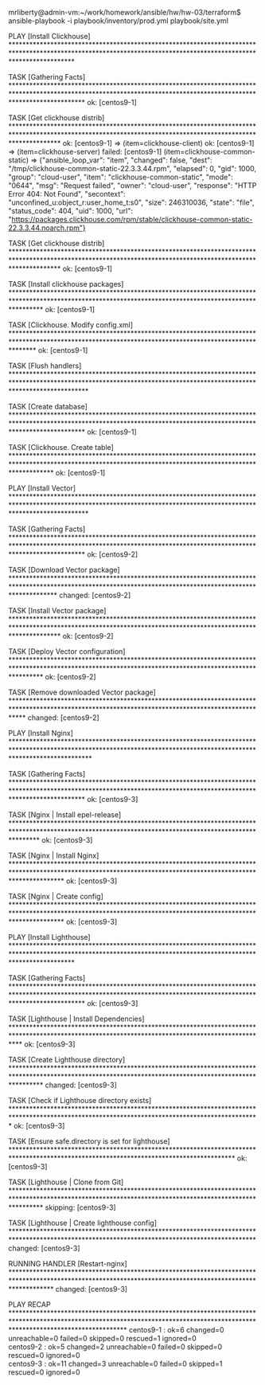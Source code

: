 mrliberty@admin-vm:~/work/homework/ansible/hw/hw-03/terraform$ ansible-playbook -i playbook/inventory/prod.yml playbook/site.yml

PLAY [Install Clickhouse] *****************************************************************************************************************************************************************

TASK [Gathering Facts] ********************************************************************************************************************************************************************
ok: [centos9-1]

TASK [Get clickhouse distrib] *************************************************************************************************************************************************************
ok: [centos9-1] => (item=clickhouse-client)
ok: [centos9-1] => (item=clickhouse-server)
failed: [centos9-1] (item=clickhouse-common-static) => {"ansible_loop_var": "item", "changed": false, "dest": "/tmp/clickhouse-common-static-22.3.3.44.rpm", "elapsed": 0, "gid": 1000, "group": "cloud-user", "item": "clickhouse-common-static", "mode": "0644", "msg": "Request failed", "owner": "cloud-user", "response": "HTTP Error 404: Not Found", "secontext": "unconfined_u:object_r:user_home_t:s0", "size": 246310036, "state": "file", "status_code": 404, "uid": 1000, "url": "https://packages.clickhouse.com/rpm/stable/clickhouse-common-static-22.3.3.44.noarch.rpm"}

TASK [Get clickhouse distrib] *************************************************************************************************************************************************************
ok: [centos9-1]

TASK [Install clickhouse packages] ********************************************************************************************************************************************************
ok: [centos9-1]

TASK [Clickhouse. Modify config.xml] ******************************************************************************************************************************************************
ok: [centos9-1]

TASK [Flush handlers] *********************************************************************************************************************************************************************

TASK [Create database] ********************************************************************************************************************************************************************
ok: [centos9-1]

TASK [Clickhouse. Create table] ***********************************************************************************************************************************************************
ok: [centos9-1]

PLAY [Install Vector] *********************************************************************************************************************************************************************

TASK [Gathering Facts] ********************************************************************************************************************************************************************
ok: [centos9-2]

TASK [Download Vector package] ************************************************************************************************************************************************************
changed: [centos9-2]

TASK [Install Vector package] *************************************************************************************************************************************************************
ok: [centos9-2]

TASK [Deploy Vector configuration] ********************************************************************************************************************************************************
ok: [centos9-2]

TASK [Remove downloaded Vector package] ***************************************************************************************************************************************************
changed: [centos9-2]

PLAY [Install Nginx] **********************************************************************************************************************************************************************

TASK [Gathering Facts] ********************************************************************************************************************************************************************
ok: [centos9-3]

TASK [Nginx | Install epel-release] *******************************************************************************************************************************************************
ok: [centos9-3]

TASK [Nginx | Install Nginx] **************************************************************************************************************************************************************
ok: [centos9-3]

TASK [Nginx | Create config] **************************************************************************************************************************************************************
ok: [centos9-3]

PLAY [Install Lighthouse] *****************************************************************************************************************************************************************

TASK [Gathering Facts] ********************************************************************************************************************************************************************
ok: [centos9-3]

TASK [Lighthouse | Install Dependencies] **************************************************************************************************************************************************
ok: [centos9-3]

TASK [Create Lighthouse directory] ********************************************************************************************************************************************************
changed: [centos9-3]

TASK [Check if Lighthouse directory exists] ***********************************************************************************************************************************************
ok: [centos9-3]

TASK [Ensure safe.directory is set for lighthouse] ****************************************************************************************************************************************
ok: [centos9-3]

TASK [Lighthouse | Clone from Git] ********************************************************************************************************************************************************
skipping: [centos9-3]

TASK [Lighthouse | Create lighthouse config] **********************************************************************************************************************************************
changed: [centos9-3]

RUNNING HANDLER [Restart-nginx] ***********************************************************************************************************************************************************
changed: [centos9-3]

PLAY RECAP ********************************************************************************************************************************************************************************
centos9-1                  : ok=6    changed=0    unreachable=0    failed=0    skipped=0    rescued=1    ignored=0   
centos9-2                  : ok=5    changed=2    unreachable=0    failed=0    skipped=0    rescued=0    ignored=0   
centos9-3                  : ok=11   changed=3    unreachable=0    failed=0    skipped=1    rescued=0    ignored=0